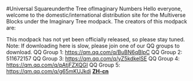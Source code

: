 #Universal Squareunderthe Tree ofImaginary Numbers
Hello everyone, welcome to the domestic/international distribution site for the Multiverse Blocks under the Imaginary Tree modpack.
The creators of this modpack are:

This modpack has not yet been officially released, so please stay tuned.
Note: If downloading here is slow, please join one of our QQ groups to download. 
QQ Group 1: https://qm.qq.com/q/BuBN6qBlpC 
QQ Group 2: 511672157 
QQ Group 3: https://qm.qq.com/q/yZ5kdkelSE 
QQ Group 4: https://qm.qq.com/q/pAtjFZXQGI
QQ Group 5:
https://qm.qq.com/q/g65mKUJkdi
**[ZH-cn](https://github.com/zjh-ffz/Universal-squares-under-the-tree-of-imaginary-numbers/blob/main/README_ZH-cn.md)**<br>

